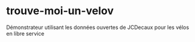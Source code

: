 trouve-moi-un-velov
===================

Démonstrateur utilisant les données ouvertes de JCDecaux pour les vélos en libre service
